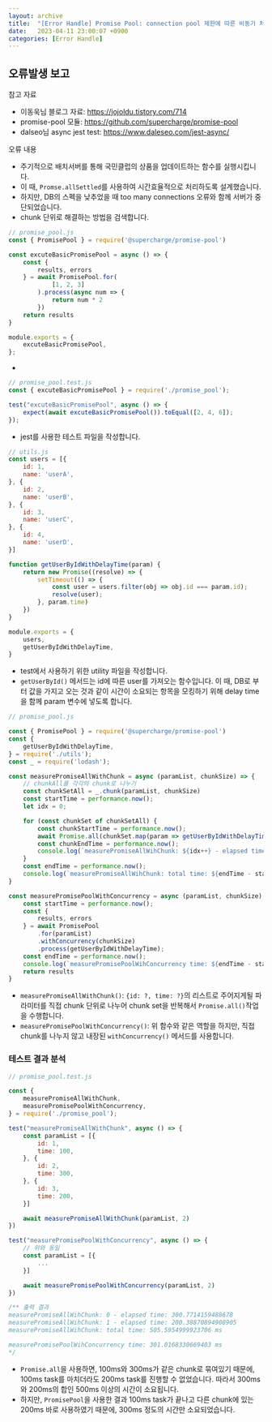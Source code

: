 ```yaml
---
layout: archive
title:  "[Error Handle] Promise Pool: connection pool 제한에 따른 비동기 처리"
date:   2023-04-11 23:00:07 +0900
categories: [Error Handle]
---
```


## 오류발생 보고
참고 자료
- 이동욱님 블로그 자료: https://jojoldu.tistory.com/714
- promise-pool 모듈: https://github.com/supercharge/promise-pool
- dalseo님 async jest test: https://www.daleseo.com/jest-async/

오류 내용
- 주기적으로 배치서버를 통해 국민클럽의 상품을 업데이트하는 함수를 실행시킵니다.
- 이 때, `Promse.allSettled`를 사용하여 시간효율적으로 처리하도록 설계했습니다.
- 하지만, DB의 스펙을 낮추었을 때 too many connections 오류와 함께 서버가 중단되었습니다. 
- chunk 단위로 해결하는 방법을 검색합니다.

```javascript
// promise_pool.js
const { PromisePool } = require('@supercharge/promise-pool')

const excuteBasicPromisePool = async () => {
    const {
        results, errors
    } = await PromisePool.for(
            [1, 2, 3]
        ).process(async num => {
            return num * 2
        })
    return results
}

module.exports = {
    excuteBasicPromisePool,
};
```
-

```javascript
// promise_pool.test.js
const { excuteBasicPromisePool } = require('./promise_pool');

test("excuteBasicPromisePool", async () => {
    expect(await excuteBasicPromisePool()).toEqual([2, 4, 6]);
});
```
- jest를 사용한 테스트 파일을 작성합니다.


```javascript
// utils.js
const users = [{
    id: 1,
    name: 'userA',
}, {
    id: 2,
    name: 'userB',
}, {
    id: 3,
    name: 'userC',
}, {
    id: 4,
    name: 'userD',
}]

function getUserByIdWithDelayTime(param) {
    return new Promise((resolve) => {
        setTimeout(() => {
            const user = users.filter(obj => obj.id === param.id);
            resolve(user);
        }, param.time)
    })
}

module.exports = {
    users,
    getUserByIdWithDelayTime,
}
```
- test에서 사용하기 위한 utility 파일을 작성합니다.
- `getUserById()` 메서드는 id에 따른 user를 가져오는 함수입니다. 이 때, DB로 부터 값을 가지고 오는 것과 같이 시간이 소요되는 항목을 모킹하기 위해 delay time을 함께 param 변수에 넣도록 합니다.

```javascript
// promise_pool.js

const { PromisePool } = require('@supercharge/promise-pool')
const {
    getUserByIdWithDelayTime,
} = require('./utils');
const _ = require('lodash');

const measurePromiseAllWithChunk = async (paramList, chunkSize) => {
    // chunkAll를 각각의 chunk로 나누기
    const chunkSetAll = _.chunk(paramList, chunkSize)
    const startTime = performance.now();
    let idx = 0;

    for (const chunkSet of chunkSetAll) {
        const chunkStartTime = performance.now();
        await Promise.all(chunkSet.map(param => getUserByIdWithDelayTime(param)));
        const chunkEndTime = performance.now();
        console.log(`measurePromiseAllWihChunk: ${idx++} - elapsed time: ${chunkEndTime - chunkStartTime}`);
    }
    const endTime = performance.now();
    console.log(`measurePromiseAllWihChunk: total time: ${endTime - startTime} ms`);
}

const measurePromisePoolWithConcurrency = async (paramList, chunkSize) => {
    const startTime = performance.now();
    const {
        results, errors
    } = await PromisePool
        .for(paramList)
        .withConcurrency(chunkSize)
        .process(getUserByIdWithDelayTime);
    const endTime = performance.now();
    console.log(`measurePromisePoolWihConcurrency time: ${endTime - startTime} ms`);
    return results
}
```
- `measurePromiseAllWithChunk()`: `{id: ?, time: ?}`의 리스트로 주어지게될 파라미터를 직접 chunk 단위로 나누어 chunk set을 반복해서 `Promise.all()`작업을 수행합니다.
- `measurePromisePoolWithConcurrency()`: 위 함수와 같은 역할을 하지만, 직접 chunk를 나누지 않고 내장된 `withConcurrency()` 메서드를 사용합니다.

### 테스트 결과 분석
```javascript
// promise_pool.test.js

const {
    measurePromiseAllWithChunk,
    measurePromisePoolWithConcurrency,
} = require('./promise_pool');

test("measurePromiseAllWithChunk", async () => {
    const paramList = [{
        id: 1,
        time: 100,
    }, {
        id: 2,
        time: 300,
    }, {
        id: 3,
        time: 200,
    }]

    await measurePromiseAllWithChunk(paramList, 2)
})

test("measurePromisePoolWithConcurrency", async () => {
    // 위와 동일
    const paramList = [{
        ...
    }]

    await measurePromisePoolWithConcurrency(paramList, 2)
})

/** 출력 결과
measurePromiseAllWihChunk: 0 - elapsed time: 300.7714159488678
measurePromiseAllWihChunk: 1 - elapsed time: 200.38870894908905
measurePromiseAllWihChunk: total time: 505.5954999923706 ms

measurePromisePoolWihConcurrency time: 301.0168330669403 ms
*/
```
- `Promise.all`을 사용하면, 100ms와 300ms가 같은 chunk로 묶여있기 때문에, 100ms task를 마치더라도 200ms task를 진행할 수 없었습니다. 따라서 300ms와 200ms의 합인 500ms 이상의 시간이 소요됩니다.
- 하지만, `PromisePool`을 사용한 결과 100ms task가 끝나고 다른 chunk에 있는 200ms 바로 사용하였기 때문에, 300ms 정도의 시간만 소요되었습니다.